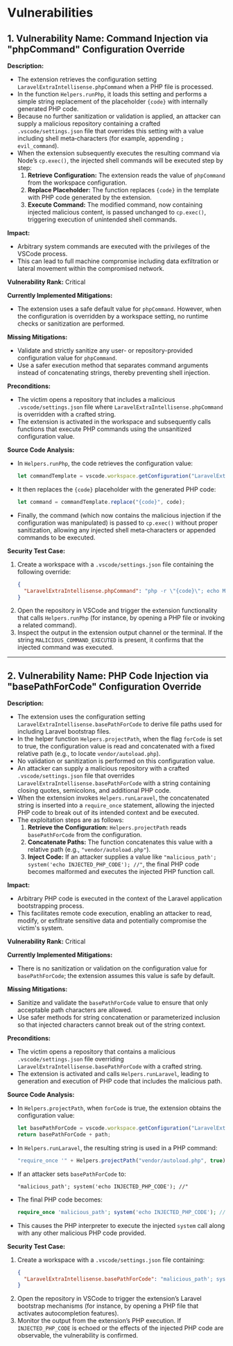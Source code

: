 # Vulnerabilities

## 1. Vulnerability Name: Command Injection via "phpCommand" Configuration Override

**Description:**
- The extension retrieves the configuration setting `LaravelExtraIntellisense.phpCommand` when a PHP file is processed.
- In the function `Helpers.runPhp`, it loads this setting and performs a simple string replacement of the placeholder `{code}` with internally generated PHP code.
- Because no further sanitization or validation is applied, an attacker can supply a malicious repository containing a crafted `.vscode/settings.json` file that overrides this setting with a value including shell meta‐characters (for example, appending `; evil_command`).
- When the extension subsequently executes the resulting command via Node’s `cp.exec()`, the injected shell commands will be executed step by step:
  1. **Retrieve Configuration:** The extension reads the value of `phpCommand` from the workspace configuration.
  2. **Replace Placeholder:** The function replaces `{code}` in the template with PHP code generated by the extension.
  3. **Execute Command:** The modified command, now containing injected malicious content, is passed unchanged to `cp.exec()`, triggering execution of unintended shell commands.

**Impact:**
- Arbitrary system commands are executed with the privileges of the VSCode process.
- This can lead to full machine compromise including data exfiltration or lateral movement within the compromised network.

**Vulnerability Rank:** Critical

**Currently Implemented Mitigations:**
- The extension uses a safe default value for `phpCommand`. However, when the configuration is overridden by a workspace setting, no runtime checks or sanitization are performed.

**Missing Mitigations:**
- Validate and strictly sanitize any user- or repository-provided configuration value for `phpCommand`.
- Use a safer execution method that separates command arguments instead of concatenating strings, thereby preventing shell injection.

**Preconditions:**
- The victim opens a repository that includes a malicious `.vscode/settings.json` file where `LaravelExtraIntellisense.phpCommand` is overridden with a crafted string.
- The extension is activated in the workspace and subsequently calls functions that execute PHP commands using the unsanitized configuration value.

**Source Code Analysis:**
- In `Helpers.runPhp`, the code retrieves the configuration value:
  ```javascript
  let commandTemplate = vscode.workspace.getConfiguration("LaravelExtraIntellisense").get<string>('phpCommand') ?? "php -r \"{code}\"";
  ```
- It then replaces the `{code}` placeholder with the generated PHP code:
  ```javascript
  let command = commandTemplate.replace("{code}", code);
  ```
- Finally, the command (which now contains the malicious injection if the configuration was manipulated) is passed to `cp.exec()` without proper sanitization, allowing any injected shell meta‐characters or appended commands to be executed.

**Security Test Case:**
1. Create a workspace with a `.vscode/settings.json` file containing the following override:
   ```json
   {
     "LaravelExtraIntellisense.phpCommand": "php -r \"{code}\"; echo MALICIOUS_COMMAND_EXECUTED"
   }
   ```
2. Open the repository in VSCode and trigger the extension functionality that calls `Helpers.runPhp` (for instance, by opening a PHP file or invoking a related command).
3. Inspect the output in the extension output channel or the terminal. If the string `MALICIOUS_COMMAND_EXECUTED` is present, it confirms that the injected command was executed.

---

## 2. Vulnerability Name: PHP Code Injection via "basePathForCode" Configuration Override

**Description:**
- The extension uses the configuration setting `LaravelExtraIntellisense.basePathForCode` to derive file paths used for including Laravel bootstrap files.
- In the helper function `Helpers.projectPath`, when the flag `forCode` is set to true, the configuration value is read and concatenated with a fixed relative path (e.g., to locate `vendor/autoload.php`).
- No validation or sanitization is performed on this configuration value.
- An attacker can supply a malicious repository with a crafted `.vscode/settings.json` file that overrides `LaravelExtraIntellisense.basePathForCode` with a string containing closing quotes, semicolons, and additional PHP code.
- When the extension invokes `Helpers.runLaravel`, the concatenated string is inserted into a `require_once` statement, allowing the injected PHP code to break out of its intended context and be executed.
- The exploitation steps are as follows:
  1. **Retrieve the Configuration:** `Helpers.projectPath` reads `basePathForCode` from the configuration.
  2. **Concatenate Paths:** The function concatenates this value with a relative path (e.g., `"vendor/autoload.php"`).
  3. **Inject Code:** If an attacker supplies a value like `"malicious_path'; system('echo INJECTED_PHP_CODE'); //"`, the final PHP code becomes malformed and executes the injected PHP function call.

**Impact:**
- Arbitrary PHP code is executed in the context of the Laravel application bootstrapping process.
- This facilitates remote code execution, enabling an attacker to read, modify, or exfiltrate sensitive data and potentially compromise the victim's system.

**Vulnerability Rank:** Critical

**Currently Implemented Mitigations:**
- There is no sanitization or validation on the configuration value for `basePathForCode`; the extension assumes this value is safe by default.

**Missing Mitigations:**
- Sanitize and validate the `basePathForCode` value to ensure that only acceptable path characters are allowed.
- Use safer methods for string concatenation or parameterized inclusion so that injected characters cannot break out of the string context.

**Preconditions:**
- The victim opens a repository that contains a malicious `.vscode/settings.json` file overriding `LaravelExtraIntellisense.basePathForCode` with a crafted string.
- The extension is activated and calls `Helpers.runLaravel`, leading to generation and execution of PHP code that includes the malicious path.

**Source Code Analysis:**
- In `Helpers.projectPath`, when `forCode` is true, the extension obtains the configuration value:
  ```javascript
  let basePathForCode = vscode.workspace.getConfiguration("LaravelExtraIntellisense").get<string>('basePathForCode');
  return basePathForCode + path;
  ```
- In `Helpers.runLaravel`, the resulting string is used in a PHP command:
  ```javascript
  "require_once '" + Helpers.projectPath("vendor/autoload.php", true) + "';"
  ```
- If an attacker sets `basePathForCode` to:
  ```
  "malicious_path'; system('echo INJECTED_PHP_CODE'); //"
  ```
- The final PHP code becomes:
  ```php
  require_once 'malicious_path'; system('echo INJECTED_PHP_CODE'); //vendor/autoload.php';
  ```
- This causes the PHP interpreter to execute the injected `system` call along with any other malicious PHP code provided.

**Security Test Case:**
1. Create a workspace with a `.vscode/settings.json` file containing:
   ```json
   {
     "LaravelExtraIntellisense.basePathForCode": "malicious_path'; system('echo INJECTED_PHP_CODE'); //"
   }
   ```
2. Open the repository in VSCode to trigger the extension’s Laravel bootstrap mechanisms (for instance, by opening a PHP file that activates autocompletion features).
3. Monitor the output from the extension’s PHP execution. If `INJECTED_PHP_CODE` is echoed or the effects of the injected PHP code are observable, the vulnerability is confirmed.

